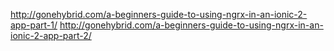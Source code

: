 http://gonehybrid.com/a-beginners-guide-to-using-ngrx-in-an-ionic-2-app-part-1/
http://gonehybrid.com/a-beginners-guide-to-using-ngrx-in-an-ionic-2-app-part-2/

